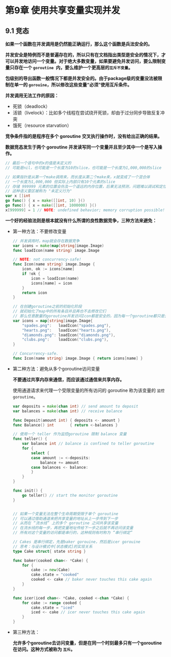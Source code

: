 # 第9章 使用共享变量实现并发

## 9.1 竞态

**如果一个函数在并发调用是仍然能正确运行，那么这个函数是兵法安全的。**

**并发安全是特例而不是普遍存在的，所以只有在文档指出类型是安全的情况下，才可以并发地访问一个变量。对于绝大多数变量，如果要避免并发访问，要么限制变量只存在一个 `goroutine `内，要么维护一个更高层的`互斥不变量`。**

**包级别的导出函数一般情况下都是并发安全的。由于package级的变量没法被限制在单一的 `gorouine`，所以修改这些变量“必须”使用互斥条件。**

**并发调用无法工作的原因：**

- 死锁（deadlock）
- 活锁（livelock）：比如多个线程在尝试绕开死锁，却由于过分同步导致反复冲突
- 饿死（resource starvation）

**竞争条件指的是程序在多个 goroutine 交叉执行操作时，没有给出正确的结果。**

**数据竞态发生于两个 goroutine 并发读写同一个变量并且至少其中一个是写入操作。**

```go
// 最后一个语句中的x的值是未定义的
// 可能是nil，也可能是一个长度为10的slice，也可能是一个长度为1,000,000的slice

// 如果指针是从第一个make调用来，而长度从第二个make来，x就变成了一个混合体
// 一个长度为1,000,000 但实际上内部只有10个元素的slice
// 存储 999999 元素的位置会伤及一个遥远的内存位置，后果无法预测，问题难以调试和定位
// 这种语义雷区被称为 "未定义行为"
var x []int
go func() { x = make([]int, 10) }()
go func() { x = make([]int, 1000000) }()
x[999999] = 1 // NOTE: undefined behavior; memory corruption possible!
```

**一个好的经验法则是根本就没有什么所谓的良性数据竞争，三种方法来避免：**

- 第一种方法：不要修改变量

  ```go
  // 并发调用时，map就会存在数据竞争
  var icons = make(map[string]image.Image)
  func loadIcon(name string) image.Image
  
  // NOTE: not concurrency-safe!
  func Icon(name string) image.Image {
      icon, ok := icons[name]
      if !ok {
          icon = loadIcon(name)
          icons[name] = icon
      }
      return icon
  }
  
  // 在创建goroutine之前的初始化阶段
  // 就初始化了map中的所有条目并且再也不去修改它们
  // 那么任意数量的goroutine并发访问Icon都是安全的，因为每一个goroutine都只是去读取而已
  var icons = map[string]image.Image{
      "spades.png":   loadIcon("spades.png"),
      "hearts.png":   loadIcon("hearts.png"),
      "diamonds.png": loadIcon("diamonds.png"),
      "clubs.png":    loadIcon("clubs.png"),
  }
  
  // Concurrency-safe.
  func Icon(name string) image.Image { return icons[name] }
  ```

- 第二种方法：避免从多个goroutine访问变量

  **不要通过共享内存来通信，而应该通过通信来共享内存。**

  使用通道请求来代理一个受限变量的所有访问的 goroutine 称为该变量的 `监控 goroutine`。

  ```go
  var deposits = make(chan int) // send amount to deposit
  var balances = make(chan int) // receive balance
  
  func Deposit(amount int) { deposits <- amount }
  func Balance() int       { return <-balances }
  
  // 使用一个 teller 作为监控goroutine 限制 balance 变量
  func teller() {
      var balance int // balance is confined to teller goroutine
      for {
          select {
          case amount := <-deposits:
              balance += amount
          case balances <- balance:
          }
      }
  }
  
  func init() {
      go teller() // start the monitor goroutine
  }
  
  
  // 如果一个变量无法在整个生命周期受限于单个 goroutine 
  // 可以通过借助通道来把共享变量的地址从上一步传到下一步
  // 从而在 “流水线” 上的多个 goroutine 之间共享该变量
  // 在流水线的每一步，再把变量地址传给下一步之后就不再访问该变量
  // 所有对这个变量的访问都是串行的，这种规则有时称为 “串行绑定”
  
  // Cakes 是串行绑定，先是baker gorouine，然后是icer gorouine
  // 思考：与设计模式中[状态模式]的实现关系
  type Cake struct{ state string }
  
  func baker(cooked chan<- *Cake) {
      for {
          cake := new(Cake)
          cake.state = "cooked"
          cooked <- cake // baker never touches this cake again
      }
  }
  
  func icer(iced chan<- *Cake, cooked <-chan *Cake) {
      for cake := range cooked {
          cake.state = "iced"
          iced <- cake // icer never touches this cake again
      }
  }
  ```

- 第三种方法：

  **允许多个goroutine去访问变量，但是在同一个时刻最多只有一个goroutine在访问。这种方式被称为 `互斥`。** 

